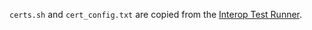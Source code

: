 `certs.sh` and `cert_config.txt` are copied from the [Interop Test Runner](https://github.com/marten-seemann/quic-interop-runner).
